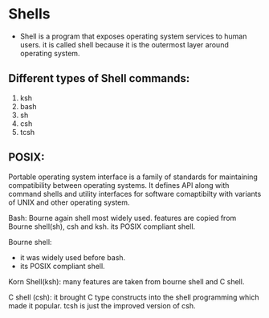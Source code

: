 # Shells
- Shell is a program that exposes operating system services to human users. it is called shell because it is the outermost layer around operating system.

## Different types of Shell commands:
1. ksh
1. bash
1. sh
1. csh
1. tcsh


## POSIX: 
Portable operating system interface is a family of standards for maintaining compatibility between operating systems.
It defines API  along with command shells and utility interfaces for software comaptibilty with  variants of UNIX and  other operating system.

Bash:
Bourne again shell
most widely used.
features are copied from Bourne shell(sh), csh and ksh.
its POSIX compliant shell.

Bourne shell:
- it was widely used before bash.
- its POSIX compliant shell.

Korn Shell(ksh):
many features are taken from bourne shell and C shell.


C shell (csh):
it brought C type constructs into the shell programming which made it popular.
tcsh is just the improved version of csh.

